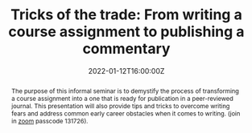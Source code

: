 ---
abstract: The purpose of this informal seminar is to demystify the process of transforming a course assignment into a one that is ready for publication in a peer-reviewed journal. This presentation will also provide tips and tricks to overcome writing fears and address common early career obstacles when it comes to writing. (join in [zoom](https://uvic.zoom.us/j/84471360852?pwd=UFRrNTh1dnluOTcxOVViWnRXdFdOQT09) passcode 131726).

authors:
- admin

date: "2022-01-12T16:00:00Z"
doi: ""
featured: false
image:
  focal_point: "center"
  preview_only: false
#links:
#- name: Custom Link
#  url: http://example.org
#projects:
#- internal-project
#publication: In *International Society of Quality of Life Research Conference*
#publication_short: In *ISOQOL*
publication_types:
- "2"
publishDate: "2022-01-12"
#slides: example
summary: This is an informal webinar from the [University of Victoria PhD seminar series](https://uvic.zoom.us/j/84471360852?pwd=UFRrNTh1dnluOTcxOVViWnRXdFdOQT09) to demystify the process of transforming a course assignment into a one that is ready for publication in a peer-reviewed journal. This presentation will also provide tips and tricks to overcome writing fears and address common early career obstacles when it comes to writing. (join in [zoom](https://uvic.zoom.us/j/84471360852?pwd=UFRrNTh1dnluOTcxOVViWnRXdFdOQT09) passcode 131726).
#tags:
#- Source Themes
title: "Tricks of the trade: From writing a course assignment to publishing a commentary" 
#url_code: 'https://pubmed.ncbi.nlm.nih.gov/30688670/'
#url_dataset: '#'
#url_pdf: https://pubmed.ncbi.nlm.nih.gov/30688670/
#url_poster: 'https://isoqol27-isoqol.ipostersessions.com/default.aspx?s=92-DC-9D-CE-6D-FA#-6A-42-DB-DA-BC-29-5C-06-D3-7D'
#url_project: "https://www.slideshare.net/secret/a3VIyDDSiF8ETx"
#url_slides: "https://ln.sync.com/dl/d4883f2b0/ni7g#z34t-3483vth3-9kfqh6ca-66mpnjg4"
#url_source: '#'
#url_video: 'https://www.loom.com/share/62dcabd3715#24fc7a7c5147cc991ee2d'
---